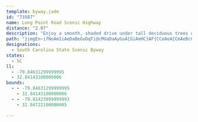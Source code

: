 ```yaml
---
template: byway.jade
id: "73587"
name: Long Point Road Scenic Highway
distance: "2.07"
description: "Enjoy a smooth, shaded drive under tall deciduous trees on Long Point Road Scenic Highway."
path: "}imgEn~ifNoAmIiAeDaBeGuDqTi@cMUaDaAyGuA{GiAmHC}AF{CCeAeA{CmAeBcCeCiBoCU_AMgBKgFXmLnBsc@j@wBpBoEx@yAhDmE"
designations: 
  - South Carolina State Scenic Byway
states: 
  - SC
ll: 
  - -79.84631299999995
  - 32.84143100000006
bounds: 
  - - -79.84631299999995
    - 32.84143100000006
  - - -79.81423999999993
    - 32.84722100000005

---
```


